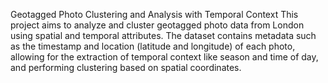 Geotagged Photo Clustering and Analysis with Temporal Context
This project aims to analyze and cluster geotagged photo data from London using spatial and temporal attributes. The dataset contains metadata such as the timestamp and location (latitude and longitude) of each photo, allowing for the extraction of temporal context like season and time of day, and performing clustering based on spatial coordinates.
